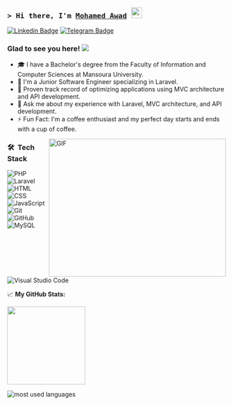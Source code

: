 ### <samp>&gt; Hi there, I'm <a href="https://gkassym.netlify.app" target="_blank">Mohamed Awad</a> <img src="https://media.giphy.com/media/hvRJCLFzcasrR4ia7z/giphy.gif" width="25"> </samp>

[![Linkedin Badge](https://img.shields.io/badge/-LinkedIn-0e76a8?style=flat-square&logo=Linkedin&logoColor=white)](https://www.linkedin.com/in/mo7amed-awad")
[![Telegram Badge](https://img.shields.io/badge/-Telegram-0088cc?style=flat-square&logo=Telegram&logoColor=white)](https://t.me/ma7amedawad)

### Glad to see you here! <a href="https://komarev.com/ghpvc/?username=mo7amed-awad&style=for-the-badge"><img src="https://komarev.com/ghpvc/?username=mo7amed-awad&style=for-the-badge"></a>




- 🎓 I have a Bachelor's degree from the Faculty of Information and Computer Sciences at Mansoura University.
- 🏢 I'm a Junior Software Engineer specializing in Laravel.
- 🌟 Proven track record of optimizing applications using MVC architecture and API development.
- 💬 Ask me about my experience with Laravel, MVC architecture, and API development.
- ⚡ Fun Fact: I'm a coffee enthusiast and my perfect day starts and ends with a cup of coffee.




<img align="right" alt="GIF" src="https://github.com/Gapur/Gapur/blob/main/assets/coding.gif?raw=true" width="408" height="318" />

### 🛠 &nbsp;Tech Stack
![PHP](https://img.shields.io/badge/-PHP-05122A?style=flat&logo=php)&nbsp;
![Laravel](https://img.shields.io/badge/-Laravel-05122A?style=flat&logo=laravel)&nbsp;
![HTML](https://img.shields.io/badge/-HTML-05122A?style=flat&logo=HTML5)&nbsp;
![CSS](https://img.shields.io/badge/-CSS-05122A?style=flat&logo=CSS3&logoColor=1572B6)&nbsp;
![JavaScript](https://img.shields.io/badge/-JavaScript-05122A?style=flat&logo=javascript)&nbsp;
![Git](https://img.shields.io/badge/-Git-05122A?style=flat&logo=git)&nbsp;
![GitHub](https://img.shields.io/badge/-GitHub-05122A?style=flat&logo=github)&nbsp;
![MySQL](https://img.shields.io/badge/-MySQL-05122A?style=flat&logo=mysql)&nbsp;
![Visual Studio Code](https://img.shields.io/badge/-Visual%20Studio%20Code-05122A?style=flat&logo=visual-studio-code&logoColor=007ACC)&nbsp;
  

📈 **My GitHub Stats:**
<p>
  <img height="180em" src="https://github-readme-stats.vercel.app/api?username=mo7amed-awad&show_icons=true&hide_border=true&&count_private=true&include_all_commits=true" />

</p>
<img align="left" src="https://github-readme-stats.vercel.app/api/top-langs?username=mo7amed-awad&show_icons=true&locale=en&layout=compact&theme=radical" alt="most used languages" />




